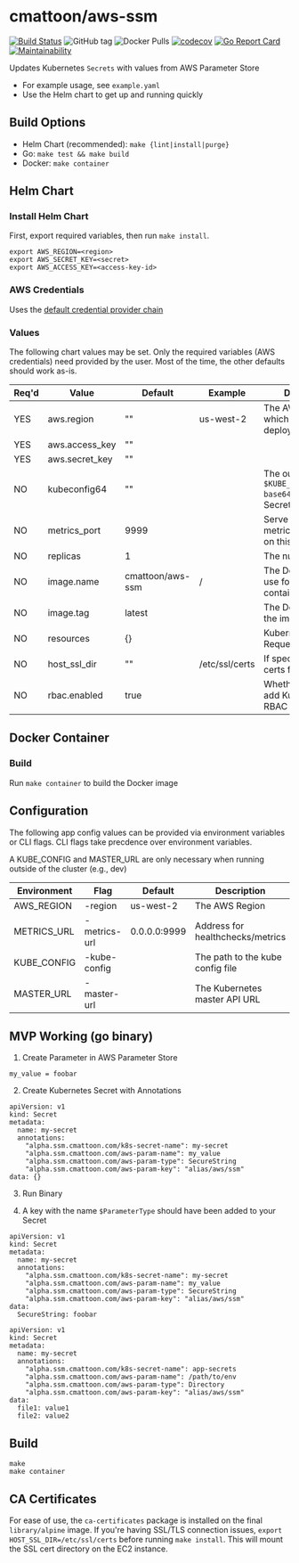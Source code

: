 cmattoon/aws-ssm
================

[![Build Status](https://travis-ci.org/cmattoon/aws-ssm.svg?branch=master)](https://travis-ci.org/cmattoon/aws-ssm)
![GitHub tag](https://img.shields.io/github/tag/cmattoon/aws-ssm.svg)
![Docker Pulls](https://img.shields.io/docker/pulls/cmattoon/aws-ssm.svg)
[![codecov](https://codecov.io/gh/cmattoon/aws-ssm/branch/master/graph/badge.svg)](https://codecov.io/gh/cmattoon/aws-ssm)
[![Go Report Card](https://goreportcard.com/badge/github.com/cmattoon/aws-ssm)](https://goreportcard.com/report/github.com/cmattoon/aws-ssm)
[![Maintainability](https://api.codeclimate.com/v1/badges/764dddb334f5dc9fb986/maintainability)](https://codeclimate.com/github/cmattoon/aws-ssm/maintainability)


Updates Kubernetes `Secrets` with values from AWS Parameter Store

 * For example usage, see `example.yaml`
 * Use the Helm chart to get up and running quickly

Build Options
-------------

  * Helm Chart (recommended): `make {lint|install|purge}`
  * Go: `make test && make build`
  * Docker: `make container`


Helm Chart
----------

### Install Helm Chart

First, export required variables, then run `make install`.


    export AWS_REGION=<region>
    export AWS_SECRET_KEY=<secret>
    export AWS_ACCESS_KEY=<access-key-id>


### AWS Credentials

Uses the [default credential provider chain](https://docs.aws.amazon.com/sdk-for-go/api/aws/credentials/#NewChainCredentials)
  

### Values

The following chart values may be set. Only the required variables (AWS credentials) need provided by the user. Most of the time, the other
defaults should work as-is.


| Req'd | Value          | Default          | Example                     | Description                                                      |
|-------|----------------|------------------|-----------------------------|------------------------------------------------------------------|
| YES   | aws.region     | ""               | us-west-2                   | The AWS region in which the Pod is deployed                      |
| YES   | aws.access_key | ""               |                             |                                                                  |
| YES   | aws.secret_key | ""               |                             |                                                                  |
| NO    | kubeconfig64   | ""               | <string>                    | The output of `$(cat $KUBE_CONFIG \| base64)`. Stored as a Secret|
| NO    | metrics_port   | 9999             | <int>                       | Serve metrics/healthchecks on this port                          |
| NO    | replicas       | 1                | <int>                       | The number of Pods                                               |
| NO    | image.name     | cmattoon/aws-ssm | <docker-repo>/<image-name>  | The Docker image to use for the Pod container                    |
| NO    | image.tag      | latest           | <docker-tag>                | The Docker tag for the image                                     |
| NO    | resources      | {}               | <dict>                      | Kubernetes Resource Requests/Limits                              |
| NO    | host_ssl_dir   | ""               | /etc/ssl/certs              | If specified, mounts certs from the host.                        |
| NO    | rbac.enabled   | true             | <bool>                      | Whether or not to add Kubernetes RBAC stuff                      |


Docker Container
----------------

### Build

Run `make container` to build the Docker image


Configuration
-------------

The following app config values can be provided via environment variables or CLI flags.
CLI flags take precdence over environment variables.

A KUBE_CONFIG and MASTER_URL are only necessary when running outside of the cluster (e.g., dev)

| Environment | Flag         | Default        | Description                      |
|-------------|--------------|----------------|----------------------------------|
| AWS_REGION  | -region      | us-west-2      | The AWS Region                   |
| METRICS_URL | -metrics-url | 0.0.0.0:9999   | Address for healthchecks/metrics | 
| KUBE_CONFIG | -kube-config |                | The path to the kube config file |
| MASTER_URL  | -master-url  |                | The Kubernetes master API URL    |


MVP Working (go binary)
-----------------------
1. Create Parameter in AWS Parameter Store

`my_value = foobar`

2. Create Kubernetes Secret with Annotations

```
apiVersion: v1
kind: Secret
metadata:
  name: my-secret
  annotations:
    "alpha.ssm.cmattoon.com/k8s-secret-name": my-secret
    "alpha.ssm.cmattoon.com/aws-param-name": my_value
    "alpha.ssm.cmattoon.com/aws-param-type": SecureString
    "alpha.ssm.cmattoon.com/aws-param-key": "alias/aws/ssm"
data: {}
```

3. Run Binary 

4. A key with the name `$ParameterType` should have been added to your Secret


```
apiVersion: v1
kind: Secret
metadata:
  name: my-secret
  annotations:
    "alpha.ssm.cmattoon.com/k8s-secret-name": my-secret
    "alpha.ssm.cmattoon.com/aws-param-name": my_value
    "alpha.ssm.cmattoon.com/aws-param-type": SecureString
    "alpha.ssm.cmattoon.com/aws-param-key": "alias/aws/ssm"
data:
  SecureString: foobar
```


```
apiVersion: v1
kind: Secret
metadata:
  name: my-secret
  annotations:
    "alpha.ssm.cmattoon.com/k8s-secret-name": app-secrets
    "alpha.ssm.cmattoon.com/aws-param-name": /path/to/env
    "alpha.ssm.cmattoon.com/aws-param-type": Directory
    "alpha.ssm.cmattoon.com/aws-param-key": "alias/aws/ssm"
data:
  file1: value1
  file2: value2
```


Build
-----

    make
    make container


CA Certificates
---------------

For ease of use, the `ca-certificates` package is installed on the final `library/alpine` image. If you're having SSL/TLS
connection issues, `export HOST_SSL_DIR=/etc/ssl/certs` before running `make install`. This will mount the SSL cert directory
on the EC2 instance.